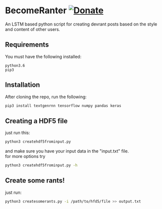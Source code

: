 # BecomeRanter [![Donate](https://img.shields.io/badge/Buy%20Me%20A%20Coffee-%24-blue.svg)](https://www.buymeacoffee.com/ewpratten)

An LSTM based python script for creating devrant posts based on the style and content of other users.

## Requirements
You must have the following installed:
```
python3.6
pip3
``` 

## Installation
After cloning the repo, run the following:
```bash
pip3 install textgenrnn tensorflow numpy pandas keras
```

## Creating a HDF5 file
just run this:
```bash
python3 createhdf5frominput.py
```
and make sure you have your input data in the "input.txt" file.
<br>
for more options try
```bash
python3 createhdf5frominput.py -h
```

## Create some rants!
just run:
```bash
python3 createsomerants.py -i /path/to/hfd5/file >> output.txt
```
